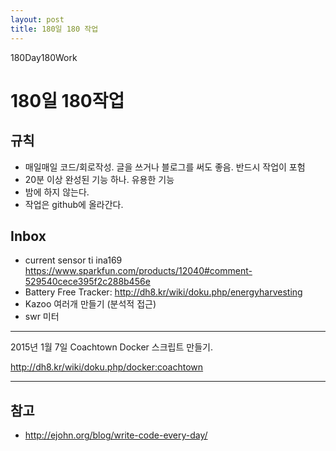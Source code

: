 ```yaml
---
layout: post
title: 180일 180 작업
---
```


180Day180Work

# 180일 180작업
 
## 규칙
 - 매일매일 코드/회로작성. 글을 쓰거나 블로그를 써도 좋음. 반드시 작업이 포험
 - 20분 이상 완성된 기능 하나. 유용한 기능
 - 밤에 하지 않는다. 
 - 작업은 github에 올라간다.
 
## Inbox
 - current sensor ti ina169 https://www.sparkfun.com/products/12040#comment-529540cece395f2c288b456e
 - Battery Free Tracker: http://dh8.kr/wiki/doku.php/energyharvesting
 - Kazoo 여러개 만들기 (분석적 접근)
 - swr 미터 
 
----
2015년 1월 7일 
Coachtown Docker 스크립트 만들기.

http://dh8.kr/wiki/doku.php/docker:coachtown

----
## 참고
  - http://ejohn.org/blog/write-code-every-day/
